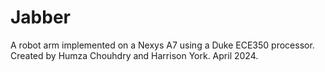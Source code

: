 # Jabber
A robot arm implemented on a Nexys A7 using a Duke ECE350 processor.
Created by Humza Chouhdry and Harrison York.
April 2024.

